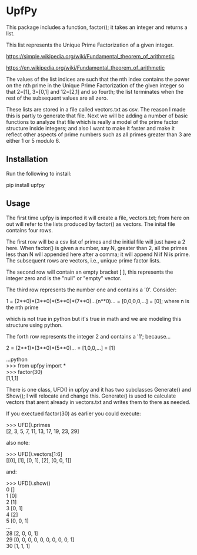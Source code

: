 # UpfPy 

This package includes a function, factor(); it takes an integer and returns a list. 

This list represents the Unique Prime Factorization of a given integer. 

https://simple.wikipedia.org/wiki/Fundamental_theorem_of_arithmetic

https://en.wikipedia.org/wiki/Fundamental_theorem_of_arithmetic

The values of the list indices are such that the nth index contains the power on the nth prime in the Unique Prime Factorization of the given integer so that 2=[1], 3=[0,1] and 12=[2,1] and so fourth; the list terminates when the rest of the subsequent values are all zero. 

These lists are stored in a file called vectors.txt as csv. The reason I made this is partly to generate that file. Next we will be adding a number of basic functions to analyze that file which is really a model of the prime factor structure inside integers; and also I want to make it faster and make it reflect other aspects of prime numbers such as all primes greater than 3 are either 1 or 5 modulo 6.

## Installation 

Run the following to install:  

pip install upfpy  

## Usage

The first time upfpy is imported it will create a file, vectors.txt; from here on out will refer to the lists produced by factor() as vectors. The inital file contains four rows. 

The first row will be a csv list of primes and the initial file will just have a 2 here. When factor() is given a number, say N, greater than 2, all the primes less than N will appended here after a comma; it will append N if N is prime. The subsequent rows are vectors, i.e., unique prime factor lists.

The second row will contain an empty bracket [ ], this represents the integer zero and is the "null" or "empty" vector.

The third row represents the number one and contains a '0'. Consider: 

1 = (2\*\*0)\*(3\*\*0)\*(5\*\*0)\*(7\*\*0)...(n\*\*0)... = [0,0,0,0,...] = [0]; where n is the nth prime 

which is not true in python but it's true in math and we are modeling this structure using python.

The forth row represents the integer 2 and contains a '1'; because... 

2 = (2\*\*1)\*(3\*\*0)\*(5\*\*0)... = [1,0,0,...] = [1]

...python  
&gt;&gt;&gt; from upfpy import *  
&gt;&gt;&gt; factor(30)  
[1,1,1]  

There is one class, UFD() in upfpy and it has two subclasses Generate() and Show(); I will relocate and change this. Generate() is used to calculate vectors that arent already in vectors.txt and writes them to there as needed. 

If you exectued factor(30) as earlier you could execute:

&gt;&gt;&gt; UFD().primes  
[2, 3, 5, 7, 11, 13, 17, 19, 23, 29]

also note:  

&gt;&gt;&gt; UFD().vectors[1:6]    
[[0], [1], [0, 1], [2], [0, 0, 1]]

and:  

&gt;&gt;&gt; UFD().show()  
0 []  
1 [0]  
2 [1]  
3 [0, 1]  
4 [2]  
5 [0, 0, 1]  
...  
28 [2, 0, 0, 1]  
29 [0, 0, 0, 0, 0, 0, 0, 0, 0, 1]  
30 [1, 1, 1]  


